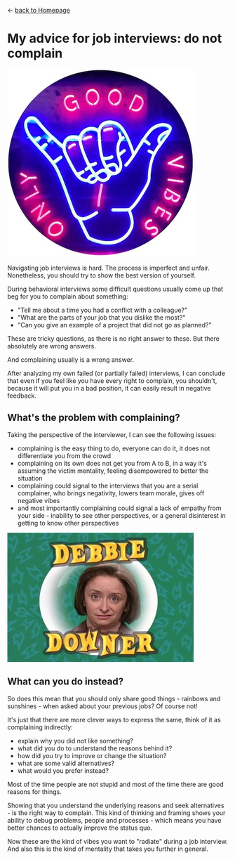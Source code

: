 
&leftarrow; [back to Homepage](../index.md)

# My advice for job interviews: do not complain

![alt text](good_vibes_only_small.jpg "Good Vibes Only")

Navigating job interviews is hard. The process is imperfect and unfair. Nonetheless, you should try to show the best version of yourself.

During behavioral interviews some difficult questions usually come up that beg for you to complain about something:
* "Tell me about a time you had a conflict with a colleague?"
* "What are the parts of your job that you dislike the most?"
* "Can you give an example of a project that did not go as planned?"

These are tricky questions, as there is no right answer to these. But there absolutely are wrong answers. 

And complaining usually is a wrong answer. 

After analyzing my own failed (or partially failed) interviews, I can conclude that even if you feel like you have every right to complain, you shouldn't, because it will put you in a bad position, it can easily result in negative feedback.

## What's the problem with complaining? 
Taking the perspective of the interviewer, I can see the following issues:

* complaining is the easy thing to do, everyone can do it, it does not differentiate you from the crowd
* complaining on its own does not get you from A to B, in a way it's assuming the victim mentality, feeling disempowered to better the situation
* complaining could signal to the interviews that you are a serial complainer, who brings negativity, lowers team morale, gives off negative vibes
* and most importantly complaining could signal a lack of empathy from your side - inability to see other perspectives, or a general disinterest in getting to know other perspectives

![alt text](downer_debbie.jpg "Downer Debbie")

## What can you do instead?

So does this mean that you should only share good things - rainbows and sunshines - when asked about your previous jobs? Of course not! 

It's just that there are more clever ways to express the same, think of it as complaining indirectly:

* explain why you did not like something?
* what did you do to understand the reasons behind it?
* how did you try to improve or change the situation?
* what are some valid alternatives?
* what would you prefer instead?

Most of the time people are not stupid and most of the time there are good reasons for things. 

Showing that you understand the underlying reasons and seek alternatives - is the right way to complain. This kind of thinking and framing shows your ability to debug problems, people and processes - which means you have better chances to actually improve the status quo. 

Now these are the kind of vibes you want to "radiate" during a job interview. And also this is the kind of mentality that takes you further in general.



